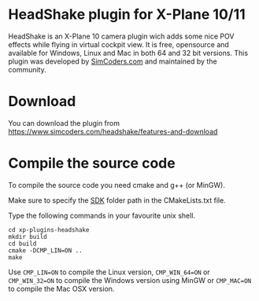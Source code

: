 # HeadShake plugin for X-Plane 10/11

HeadShake is an X-Plane 10 camera plugin wich adds some nice POV effects while flying in virtual cockpit view.
It is free, opensource and available for Windows, Linux and Mac in both 64 and 32 bit versions.
This plugin was developed by [SimCoders.com](https://www.simcoders.com) and maintained by the community.

# Download

You can download the plugin from https://www.simcoders.com/headshake/features-and-download

# Compile the source code

To compile the source code you need cmake and g++ (or MinGW).

Make sure to specify the [SDK](http://www.xsquawkbox.net/xpsdk/mediawiki/Main_Page) folder path in the CMakeLists.txt file.

Type the following commands in your favourite unix shell.

```
cd xp-plugins-headshake
mkdir build
cd build
cmake -DCMP_LIN=ON ..
make
```

Use `CMP_LIN=ON` to compile the Linux version, `CMP_WIN_64=ON` or `CMP_WIN_32=ON` to compile the Windows version using MinGW or `CMP_MAC=ON` to compile the Mac OSX version.
